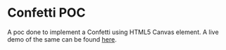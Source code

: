 # Confetti POC

A poc done to implement a Confetti using HTML5 Canvas element. A live demo of the same can be found [here](https://yash-kapila.github.io/canvas-confetti-poc/).
